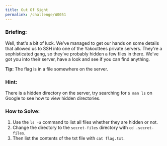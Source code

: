 ```yaml
---
title: Out Of Sight
permalink: /challenge/W0051
---
```


### Briefing: 
Well, that's a bit of luck. We've managed to get our hands on some details that allowed us to SSH into one of the Yakoottees private servers. They're a sophisticated gang, so they've probably hidden a few files in there. We've got you into their server, have a look and see if you can find anything.

**Tip:** The flag is in a file somewhere on the server.

### Hint:
There is a hidden directory on the server, try searching for `$ man ls` on Google to see how to view hidden directories.

### How to Solve: 
1. Use the `ls -a` command to list all files whether they are hidden or not.
2. Change the directory to the `secret-files` directory with `cd .secret-files`.
3. Then list the contents of the txt file with `cat flag.txt`.
